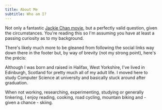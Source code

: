```yaml
---
title: About Me
subtitle: Who am I?
---
```

Not only a fantastic [Jackie Chan movie](https://www.imdb.com/title/tt0127357/), but a perfectly valid question, given the circumstances. You're reading this so I'm assuming you have at least a passing curiosity as to my background.

There's likely much more to be gleaned from following the social links way down there in the footer but, by way of brevity (not my strong point), here's the précis:

Although I was born and raised in Halifax, West Yorkshire, I've lived in Edinburgh, Scotland for pretty much all of my adult life. I moved here to study Computer Science at university and basically stuck around after graduation.

When not working, researching, experimenting, studying or generally tinkering, I enjoy reading, cooking, road cycling, mountain biking and - given a chance - skiing.
